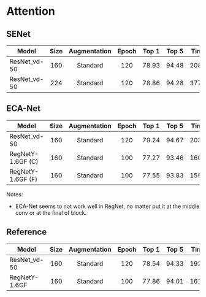 # Attention

## SENet
| Model        | Size | Augmentation | Epoch | Top 1 | Top 5 |   Time   |  Code  |  Log  |
|--------------|:----:|:------------:|:-----:|:-----:|:-----:|:--------:|:------:|:-----:|
| ResNet_vd-50 |  160 |   Standard   |  120  | 78.93 | 94.48 |   208.1  | [23](/configs/ImageNet/23.py) | [1](/configs/ImageNet/log/23.log) |
| ResNet_vd-50 |  224 |   Standard   |  120  | 78.86 | 94.28 |   377.2  | [101](/configs/ImageNet/101.py) | [1](/configs/ImageNet/log/101.log) [2](/configs/ImageNet/log/101-2.log) [3](/configs/ImageNet/log/101-3.log) |


## ECA-Net
| Model             | Size | Augmentation | Epoch | Top 1 | Top 5 |   Time   |  Code  |  Log  |
|-------------------|:----:|:------------:|:-----:|:-----:|:-----:|:--------:|:------:|:-----:|
| ResNet_vd-50      |  160 |   Standard   |  120  | 79.24 | 94.67 |   203.1  |   [24](/configs/ImageNet/24.py)   | [1](/configs/ImageNet/log/24.log) |
| RegNetY-1.6GF (C) |  160 |   Standard   |  100  | 77.27 | 93.46 |   160.9  |   [35](/configs/ImageNet/35.py)   | [1](/configs/ImageNet/log/35.log) |
| RegNetY-1.6GF (F) |  160 |   Standard   |  100  | 77.55 | 93.83 |   159.7  |   [38](/configs/ImageNet/38.py)   | [1](/configs/ImageNet/log/38.log) |

Notes:
- ECA-Net seems to not work well in RegNet, no matter put it at the middle conv or at the final of block.


## Reference
| Model         | Size | Augmentation | Epoch | Top 1 | Top 5 |   Time   |  Code  |  Log  |
|---------------|:----:|:------------:|:-----:|:-----:|:-----:|:--------:|:------:|:-----:|
| ResNet_vd-50  |  160 |   Standard   |  120  | 78.54 | 94.33 |   192.1  |   [50](/configs/ImageNet/50.py)   | [1](/configs/ImageNet/log/50.log) [2](/configs/ImageNet/log/50-2.log) [3](/configs/ImageNet/log/50-3.log) |
| RegNetY-1.6GF |  160 |   Standard   |  100  | 77.86 | 94.01 |   161.8  |   [32](/configs/ImageNet/32.py)   | [1](/configs/ImageNet/log/32.log) |